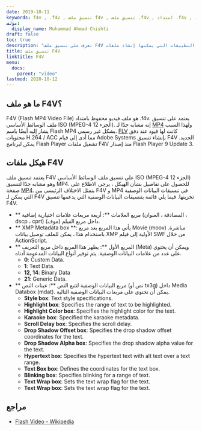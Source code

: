 ```yaml
---
date: 2019-10-11
keywords: f4v , .f4v , تنسيق ملف f4v , تنسيق ملف .f4v , امتداد .f4v , امتداد f4v , تنسيق فيديو f4v , كيفية فتح ملفات f4v , ما هي ملفات f4v
مؤلف:
  display_name: Muhammad Ahmad Chishti
draft: false
toc: true
description: "تعرف على تنسيق ملف F4V وواجهات برمجة التطبيقات التي يمكنها إنشاء ملفات F4V وفتحها"
title: تنسيق ملف F4V
linktitle: F4V
menu:
  docs:
    parent: "video"
lastmod: 2020-10-12
---
```


## ما هو ملف F4V؟ ##

F4V (Flash MP4 Video File) هو ملف فيديو محفوظ بامتداد .f4v. يعتمد على تنسيق ملف الوسائط الأساسي ISO (MPEG-4 الجزء 12). إنه مشابه جدًا لـ [MP4](/ar/video/mp4/) ولهذا السبب يشار إليه أيضًا باسم Flash MP4 بشكل غير رسمي. [FLV](/ar/video/flv/) كانت لها قيود عند دفق محتويات H.264 / ACC مما أدى إلى قيام Adobe Systems بإنشاء تنسيق F4V الجديد. يمكن لبرنامج Flash Player تشغيل ملفات F4V منذ إصدار Flash Player 9 Update 3.

## هيكل ملفات F4V ##

يعتمد تنسيق ملف F4V على تنسيق ملف الوسائط الأساسي ISO (MPEG-4 الجزء 12) وهو مشابه جدًا لتنسيق MP4. للحصول على تفاصيل بشأن الهيكل ، يرجى الاطلاع على صفحة [MP4](/ar/video/mp4/). يتمثل الاختلاف الرئيسي بين F4V و MP4 في تنسيقات البيانات الوصفية التي يمكن لـ F4V تخزينها. فيما يلي قائمة بتنسيقات البيانات الوصفية التي يدعمها تنسيق F4V.

- ** مربع العلامات **: أربعة مربعات علامات اختيارية إضافية (المصادقة ، العنوان ، dscp ، cprt) داخل مربع الفيلم (موف).
- ** XMP Metadata box **: يأتي هذا المربع بعد مربع Movie (moov) مباشرة. باستخدام هذا ، يمكن للملف توصيل بيانات XMP الأولية إلى فيلم SWF من خلال ActionScript.
- ** المربع الأول **: يظهر هذا المربع داخل مربع التعريف (Meta) ويمكن أن يحتوي على عدد من علامات البيانات الوصفية. يتم توفير أنواع البيانات المدعومة أدناه.
  - **0**: Custom Data.
  - **1**: Text Data.
  - **12, 14**: Binary Data
  - **21**: Generic Data.
- ** مربع البيانات الوصفية لتتبع النص **: عينات النص (نص أو tx3g) داخل Media Databox (mdat). يمكن أن تحتوي على مربعات البيانات الوصفية التالية.
  - **Style box**: Text style specifications.
  - **Highlight box**: Specifies the range of text to be highlighted.
  - **Highlight Color box**: Specifies the highlight color for the text.
  - **Karaoke box**: Specified the karaoke metadata.
  - **Scroll Delay box**: Specifies the scroll delay.
  - **Drop Shadow Offset box**: Specifies the drop shadow offset coordinates for the text.
  - **Drop Shadow Alpha box**: Specifies the drop shadow alpha value for the text.
  - **Hypertext box**: Specifies the hypertext text with alt text over a text range.
  - **Text Box box**: Defines the coordinates for the text box.
  - **Blinking box**: Specifies blinking for a range of text.
  - **Text Wrap box**: Sets the text wrap flag for the text.
  - **Text Wrap box**: Sets the text wrap flag for the text.

## مراجع ##

- [Flash Video - Wikipedia](https://en.wikipedia.org/wiki/Flash_Video)

